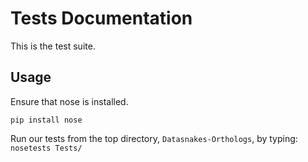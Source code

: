 Tests Documentation
====================
This is the test suite.


Usage
--------
Ensure that nose is installed.

`pip install nose`

Run our tests from the top directory, `Datasnakes-Orthologs`, by typing:
`nosetests Tests/`